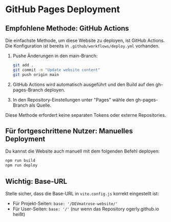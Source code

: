 # GitHub Pages Deployment

## Empfohlene Methode: GitHub Actions

Die einfachste Methode, um diese Website zu deployen, ist GitHub Actions. Die Konfiguration ist bereits in `.github/workflows/deploy.yml` vorhanden.

1. Pushe Änderungen in den main-Branch:
   ```bash
   git add .
   git commit -m "Update website content"
   git push origin main
   ```

2. GitHub Actions wird automatisch ausgeführt und den Build auf den gh-pages-Branch deployen.

3. In den Repository-Einstellungen unter "Pages" wähle den gh-pages-Branch als Quelle.

Diese Methode erfordert keine separaten Tokens oder externe Repositories.

## Für fortgeschrittene Nutzer: Manuelles Deployment

Du kannst die Website auch manuell mit dem folgenden Befehl deployen:

```bash
npm run build
npm run deploy
```

## Wichtig: Base-URL

Stelle sicher, dass die Base-URL in `vite.config.js` korrekt eingestellt ist:
- Für Projekt-Seiten: `base: '/DEVmatrose-website/'`
- Für User-Seiten: `base: '/'` (nur wenn das Repository ogerly.github.io heißt)
